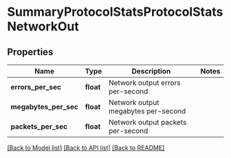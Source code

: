 # SummaryProtocolStatsProtocolStatsNetworkOut

## Properties
Name | Type | Description | Notes
------------ | ------------- | ------------- | -------------
**errors_per_sec** | **float** | Network output errors per-second | 
**megabytes_per_sec** | **float** | Network output megabytes per-second | 
**packets_per_sec** | **float** | Network output packets per-second | 

[[Back to Model list]](../README.md#documentation-for-models) [[Back to API list]](../README.md#documentation-for-api-endpoints) [[Back to README]](../README.md)


